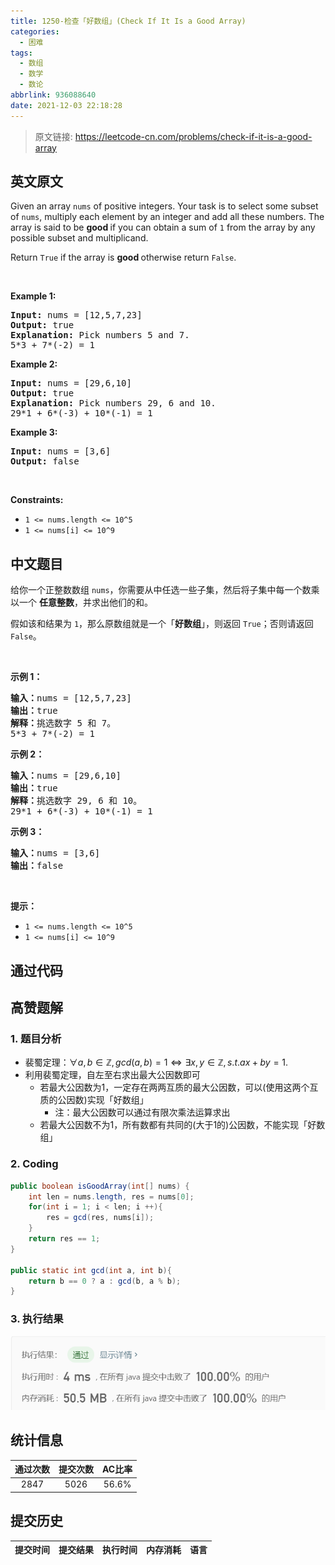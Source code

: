 ```yaml
---
title: 1250-检查「好数组」(Check If It Is a Good Array)
categories:
  - 困难
tags:
  - 数组
  - 数学
  - 数论
abbrlink: 936088640
date: 2021-12-03 22:18:28
---
```


> 原文链接: https://leetcode-cn.com/problems/check-if-it-is-a-good-array


## 英文原文
<div><p>Given an array <code>nums</code> of&nbsp;positive integers. Your task is to select some subset of <code>nums</code>, multiply each element by an integer and add all these numbers.&nbsp;The array is said to be&nbsp;<strong>good&nbsp;</strong>if you can obtain a sum of&nbsp;<code>1</code>&nbsp;from the array by any possible subset and multiplicand.</p>

<p>Return&nbsp;<code>True</code>&nbsp;if the array is <strong>good&nbsp;</strong>otherwise&nbsp;return&nbsp;<code>False</code>.</p>

<p>&nbsp;</p>
<p><strong>Example 1:</strong></p>

<pre>
<strong>Input:</strong> nums = [12,5,7,23]
<strong>Output:</strong> true
<strong>Explanation:</strong> Pick numbers 5 and 7.
5*3 + 7*(-2) = 1
</pre>

<p><strong>Example 2:</strong></p>

<pre>
<strong>Input:</strong> nums = [29,6,10]
<strong>Output:</strong> true
<strong>Explanation:</strong> Pick numbers 29, 6 and 10.
29*1 + 6*(-3) + 10*(-1) = 1
</pre>

<p><strong>Example 3:</strong></p>

<pre>
<strong>Input:</strong> nums = [3,6]
<strong>Output:</strong> false
</pre>

<p>&nbsp;</p>
<p><strong>Constraints:</strong></p>

<ul>
	<li><code>1 &lt;= nums.length &lt;= 10^5</code></li>
	<li><code>1 &lt;= nums[i] &lt;= 10^9</code></li>
</ul>
</div>

## 中文题目
<div><p>给你一个正整数数组 <code>nums</code>，你需要从中任选一些子集，然后将子集中每一个数乘以一个 <strong>任意整数</strong>，并求出他们的和。</p>

<p>假如该和结果为&nbsp;<code>1</code>，那么原数组就是一个「<strong>好数组</strong>」，则返回 <code>True</code>；否则请返回 <code>False</code>。</p>

<p>&nbsp;</p>

<p><strong>示例 1：</strong></p>

<pre><strong>输入：</strong>nums = [12,5,7,23]
<strong>输出：</strong>true
<strong>解释：</strong>挑选数字 5 和 7。
5*3 + 7*(-2) = 1
</pre>

<p><strong>示例 2：</strong></p>

<pre><strong>输入：</strong>nums = [29,6,10]
<strong>输出：</strong>true
<strong>解释：</strong>挑选数字 29, 6 和 10。
29*1 + 6*(-3) + 10*(-1) = 1
</pre>

<p><strong>示例 3：</strong></p>

<pre><strong>输入：</strong>nums = [3,6]
<strong>输出：</strong>false
</pre>

<p>&nbsp;</p>

<p><strong>提示：</strong></p>

<ul>
	<li><code>1 &lt;= nums.length &lt;= 10^5</code></li>
	<li><code>1 &lt;= nums[i] &lt;= 10^9</code></li>
</ul>
</div>

## 通过代码
<RecoDemo>
</RecoDemo>


## 高赞题解
### 1. 题目分析
- 裴蜀定理：$\forall a,b\in \mathbb{Z}, gcd(a, b) = 1 \Leftrightarrow \exists x,y\in \mathbb{Z}, s.t. ax+by=1.$
- 利用裴蜀定理，自左至右求出最大公因数即可
    - 若最大公因数为1，一定存在两两互质的最大公因数，可以(使用这两个互质的公因数)实现「好数组」
        - 注：最大公因数可以通过有限次乘法运算求出
    - 若最大公因数不为1，所有数都有共同的(大于1的)公因数，不能实现「好数组」
### 2. Coding
```java
public boolean isGoodArray(int[] nums) {
    int len = nums.length, res = nums[0];
    for(int i = 1; i < len; i ++){
        res = gcd(res, nums[i]);
    }
    return res == 1;
}

public static int gcd(int a, int b){
    return b == 0 ? a : gcd(b, a % b);
}
```
### 3. 执行结果
![image.png](../images/check-if-it-is-a-good-array-0.png)


## 统计信息
| 通过次数 | 提交次数 | AC比率 |
| :------: | :------: | :------: |
|    2847    |    5026    |   56.6%   |

## 提交历史
| 提交时间 | 提交结果 | 执行时间 |  内存消耗  | 语言 |
| :------: | :------: | :------: | :--------: | :--------: |
